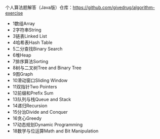 
个人算法题解答（Java版）仓库：https://github.com/givedrug/algorithm-exercise

- 1数组Array
- 2字符串String
- 3链表Linked List
- 4哈希表Hash Table
- 5二分查找Binary Search
- 6堆Heap
- 7排序算法Sorting
- 8树与二叉树Tree and Binary Tree
- 9图Graph
- 10滑动窗口Sliding Window
- 11双指针Two Pointers
- 12前缀和Prefix Sum
- 13队列与栈Queue and Stack
- 14递归Recursion
- 15分治Divide and Conquer
- 16贪心Greedy
- 17动态规划Dynamic Programming
- 18数学与位运算Math and Bit Manipulation
